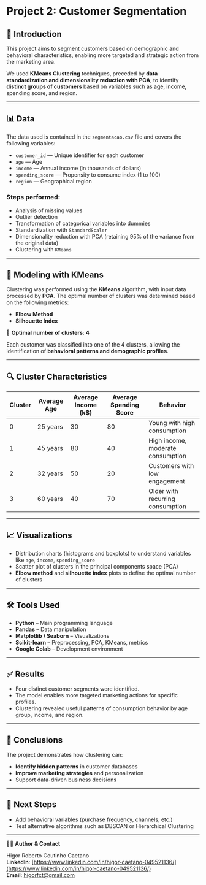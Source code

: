 # Project 2: Customer Segmentation

## 📝 Introduction
This project aims to segment customers based on demographic and behavioral characteristics, enabling more targeted and strategic action from the marketing area.

We used **KMeans Clustering** techniques, preceded by **data standardization and dimensionality reduction with PCA**, to identify **distinct groups of customers** based on variables such as age, income, spending score, and region.

---

## 📊 Data

The data used is contained in the `segmentacao.csv` file and covers the following variables:

- `customer_id` — Unique identifier for each customer  
- `age` — Age  
- `income` — Annual income (in thousands of dollars)  
- `spending_score` — Propensity to consume index (1 to 100)  
- `region` — Geographical region

### Steps performed:
- Analysis of missing values  
- Outlier detection  
- Transformation of categorical variables into dummies  
- Standardization with `StandardScaler`  
- Dimensionality reduction with PCA (retaining 95% of the variance from the original data)  
- Clustering with `KMeans`

---

## 🤖 Modeling with KMeans

Clustering was performed using the **KMeans** algorithm, with input data processed by **PCA**. The optimal number of clusters was determined based on the following metrics:

- **Elbow Method**
- **Silhouette Index**

📌 **Optimal number of clusters**: **4**

Each customer was classified into one of the 4 clusters, allowing the identification of **behavioral patterns and demographic profiles**.

---

## 🔍 Cluster Characteristics

| Cluster | Average Age | Average Income (k$) | Average Spending Score | Behavior                                |
|---------|-------------|---------------------|-----------------------|-----------------------------------------|
| 0       | 25 years    | 30                  | 80                    | Young with high consumption             |
| 1       | 45 years    | 80                  | 40                    | High income, moderate consumption       |
| 2       | 32 years    | 50                  | 20                    | Customers with low engagement           |
| 3       | 60 years    | 40                  | 70                    | Older with recurring consumption        |

---

## 📈 Visualizations

- Distribution charts (histograms and boxplots) to understand variables like `age`, `income`, `spending_score`
- Scatter plot of clusters in the principal components space (PCA)
- **Elbow method** and **silhouette index** plots to define the optimal number of clusters

---

## 🛠️ Tools Used

- **Python** – Main programming language  
- **Pandas** – Data manipulation  
- **Matplotlib / Seaborn** – Visualizations  
- **Scikit-learn** – Preprocessing, PCA, KMeans, metrics  
- **Google Colab** – Development environment

---

## ✅ Results

- Four distinct customer segments were identified.  
- The model enables more targeted marketing actions for specific profiles.  
- Clustering revealed useful patterns of consumption behavior by age group, income, and region.

---

## 🧠 Conclusions

The project demonstrates how clustering can:

- **Identify hidden patterns** in customer databases  
- **Improve marketing strategies** and personalization  
- Support data-driven business decisions

---

## 🔄 Next Steps

- Add behavioral variables (purchase frequency, channels, etc.)  
- Test alternative algorithms such as DBSCAN or Hierarchical Clustering

---

🧑‍💻 **Author & Contact**

Higor Roberto Coutinho Caetano  
**LinkedIn**: [https://www.linkedin.com/in/higor-caetano-049521136/](https://www.linkedin.com/in/higor-caetano-049521136/)  
**Email**: higorfct@gmail.com
